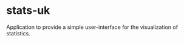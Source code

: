 stats-uk
========

Application to provide a simple user-interface for the visualization of statistics.